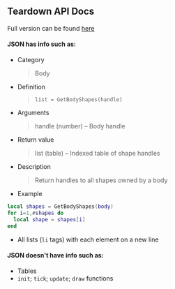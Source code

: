 ## Teardown API Docs

Full version can be found [here](https://teardowngame.com/modding/api.html)

#### JSON has info such as:

* Category<br>
  > Body
* Definition<br>
  > `list = GetBodyShapes(handle)`
* Arguments
  > handle (number) – Body handle
* Return value
  > list (table) – Indexed table of shape handles
* Description
  > Return handles to all shapes owned by a body
* Example

```lua
local shapes = GetBodyShapes(body)
for i=1,#shapes do
  local shape = shapes[i]
end
```

* All lists (`li` tags) with each element on a new line

#### JSON doesn't have info such as:

* Tables
* `init`; `tick`; `update`; `draw` functions
